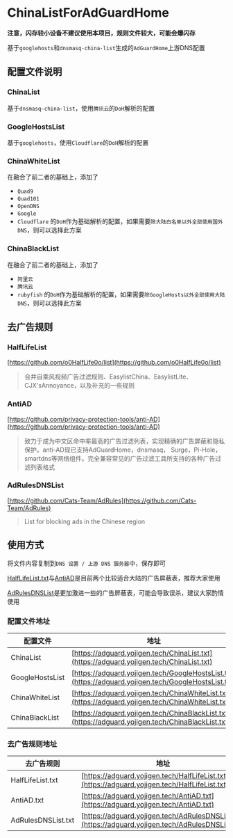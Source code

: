 # ChinaListForAdGuardHome

**注意，闪存较小设备不建议使用本项目，规则文件较大，可能会爆闪存**

基于`googlehosts`和`dnsmasq-china-list`生成的`AdGuardHome`上游DNS配置

## 配置文件说明

### ChinaList

基于`dnsmasq-china-list`，使用`腾讯云`的`DoH`解析的配置

### GoogleHostsList

基于`googlehosts`，使用`Cloudflare`的`DoH`解析的配置

### ChinaWhiteList

在融合了前二者的基础上，添加了
 - `Quad9`
 - `Quad101`
 - `OpenDNS`
 - `Google`
 - `Cloudflare`
的`DoH`作为基础解析的配置，如果需要`除大陆白名单以外全部使用国外DNS`，则可以选择此方案

### ChinaBlackList

在融合了前二者的基础上，添加了
 - `阿里云`
 - `腾讯云`
 - `rubyfish`
的`DoH`作为基础解析的配置，如果需要`除GoogleHosts以外全部使用大陆DNS`，则可以选择此方案

## 去广告规则
### HalfLifeList
[https://github.com/o0HalfLife0o/list](https://github.com/o0HalfLife0o/list)
> 合并自乘风视频广告过滤规则、EasylistChina、EasylistLite、CJX'sAnnoyance，以及补充的一些规则

### AntiAD

[https://github.com/privacy-protection-tools/anti-AD](https://github.com/privacy-protection-tools/anti-AD)
> 致力于成为中文区命中率最高的广告过滤列表，实现精确的广告屏蔽和隐私保护。anti-AD现已支持AdGuardHome，dnsmasq， Surge，Pi-Hole，smartdns等网络组件。完全兼容常见的广告过滤工具所支持的各种广告过滤列表格式

### AdRulesDNSList
[https://github.com/Cats-Team/AdRules](https://github.com/Cats-Team/AdRules)

> List for blocking ads in the Chinese region


## 使用方式
将文件内容复制到`DNS 设置 / 上游 DNS 服务器`中，保存即可

[HalfLifeList.txt](#HalfLifeList)与[AntiAD](#AntiAD)是目前两个比较适合大陆的广告屏蔽表，推荐大家使用

[AdRulesDNSList](#AdRulesDNSList)是更加激进一些的广告屏蔽表，可能会导致误杀，建议大家酌情使用

### 配置文件地址

| 配置文件               | 地址                                                                                                   |
|--------------------|------------------------------------------------------------------------------------------------------|
| ChinaList          | [https://adguard.yojigen.tech/ChinaList.txt](https://adguard.yojigen.tech/ChinaList.txt)             |
| GoogleHostsList    | [https://adguard.yojigen.tech/GoogleHostsList.txt](https://adguard.yojigen.tech/GoogleHostsList.txt) |
| ChinaWhiteList     | [https://adguard.yojigen.tech/ChinaWhiteList.txt](https://adguard.yojigen.tech/ChinaWhiteList.txt)   |
| ChinaBlackList     | [https://adguard.yojigen.tech/ChinaBlackList.txt](https://adguard.yojigen.tech/ChinaBlackList.txt)   |

### 去广告规则地址

| 去广告规则              | 地址                                                                                                   |
|--------------------|------------------------------------------------------------------------------------------------------|
| HalfLifeList.txt   | [https://adguard.yojigen.tech/HalfLifeList.txt](https://adguard.yojigen.tech/HalfLifeList.txt)       |
| AntiAD.txt         | [https://adguard.yojigen.tech/AntiAD.txt](https://adguard.yojigen.tech/AntiAD.txt)                   |
| AdRulesDNSList.txt | [https://adguard.yojigen.tech/AdRulesDNSList.txt](https://adguard.yojigen.tech/AdRulesDNSList.txt)   |
